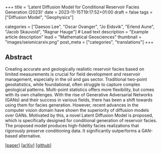 +++
title = 'Latent Diffusion Model for Conditional Reservoir Facies Generation (2023)'
date = 2023-11-15T19:17:52+01:00
draft = false
tags = ["Diffusion Model", "Geophysics"]

categories = ["Daesoo Lee", "Oscar Ovanger", "Jo Eidsvik", "Erlend Aune", "Jacob Skauvold", "Ragnar Hauge"] # Lead text
description =  "Example article description"
lead = "Mathematical Geosciences"
thumbnail = "images/seismicarxiv.png"
post_meta = ["categories", "translations"]
+++

## Abstract
Creating accurate and geologically realistic reservoir facies based on limited measurements is crucial for field development and reservoir management, especially in the oil and gas sector. Traditional two-point geostatistics, while foundational, often struggle to capture complex geological patterns. Multi-point statistics offers more flexibility, but comes with its own challenges. With the rise of Generative Adversarial Networks (GANs) and their success in various fields, there has been a shift towards using them for facies generation. However, recent advances in the computer vision domain have shown the superiority of diffusion models over GANs. Motivated by this, a novel Latent Diffusion Model is proposed, which is specifically designed for conditional generation of reservoir facies. The proposed model produces high-fidelity facies realizations that rigorously preserve conditioning data. It significantly outperforms a GAN-based alternative.

[[paper](https://arxiv.org/abs/2311.01968)]
[[arXiv]()]
[[github]()]